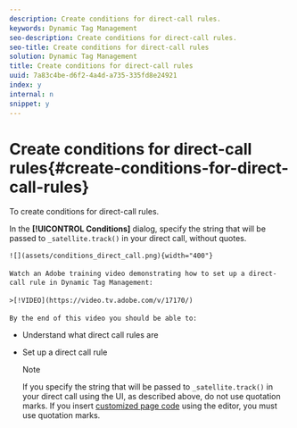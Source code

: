 ```yaml
---
description: Create conditions for direct-call rules.
keywords: Dynamic Tag Management
seo-description: Create conditions for direct-call rules.
seo-title: Create conditions for direct-call rules
solution: Dynamic Tag Management
title: Create conditions for direct-call rules
uuid: 7a83c4be-d6f2-4a4d-a735-335fd8e24921
index: y
internal: n
snippet: y
---
```


# Create conditions for direct-call rules{#create-conditions-for-direct-call-rules}

To create conditions for direct-call rules.

In the **[!UICONTROL Conditions]** dialog, specify the string that will be passed to `_satellite.track()` in your direct call, without quotes.

    ![](assets/conditions_direct_call.png){width="400"}

    Watch an Adobe training video demonstrating how to set up a direct-call rule in Dynamic Tag Management:

    >[!VIDEO](https://video.tv.adobe.com/v/17170/)

    By the end of this video you should be able to:

* Understand what direct call rules are 
* Set up a direct call rule

    >[!NOTE]
    >
    >If you specify the string that will be passed to `_satellite.track()` in your direct call using the UI, as described above, do not use quotation marks. If you insert [customized page code](../../tools-reference/analytics-dtm.md#concept_7D6390823DFE4D29AF9505CCE1A79C3B) using the editor, you must use quotation marks.


